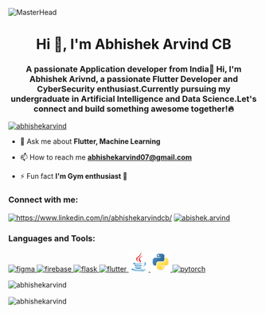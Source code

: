 ![MasterHead](https://firebasestorage.googleapis.com/v0/b/fir-f9e86.appspot.com/o/banner.png?alt=media&token=80957c41-ba57-4140-b161-fb83c81d8054)

<h1 align="center">Hi 👋, I'm Abhishek Arvind CB</h1>
<h3 align="center">A passionate Application developer from India👋 Hi, I'm Abhishek Arivnd, a passionate Flutter Developer and CyberSecurity enthusiast.Currently pursuing my undergraduate in Artificial Intelligence and Data Science.Let's connect and build something awesome together!🔥</h3>

<p align="left"> <a href="https://github.com/ryo-ma/github-profile-trophy"><img src="https://github-profile-trophy.vercel.app/?username=abhishekarvind" alt="abhishekarvind" /></a> </p>

- 💬 Ask me about **Flutter, Machine Learning**

- 📫 How to reach me **abhishekarvind07@gmail.com**

- ⚡ Fun fact **I'm Gym enthusiast 💪**

<h3 align="left">Connect with me:</h3>
<p align="left">
<a href="https://linkedin.com/in/https://www.linkedin.com/in/abhishekarvindcb/" target="blank"><img align="center" src="https://raw.githubusercontent.com/rahuldkjain/github-profile-readme-generator/master/src/images/icons/Social/linked-in-alt.svg" alt="https://www.linkedin.com/in/abhishekarvindcb/" height="30" width="40" /></a>
<a href="https://instagram.com/abishek.arvind" target="blank"><img align="center" src="https://raw.githubusercontent.com/rahuldkjain/github-profile-readme-generator/master/src/images/icons/Social/instagram.svg" alt="abishek.arvind" height="30" width="40" /></a>
</p>

<h3 align="left">Languages and Tools:</h3>
<p align="left"> <a href="https://www.figma.com/" target="_blank" rel="noreferrer"> <img src="https://www.vectorlogo.zone/logos/figma/figma-icon.svg" alt="figma" width="40" height="40"/> </a> <a href="https://firebase.google.com/" target="_blank" rel="noreferrer"> <img src="https://www.vectorlogo.zone/logos/firebase/firebase-icon.svg" alt="firebase" width="40" height="40"/> </a> <a href="https://flask.palletsprojects.com/" target="_blank" rel="noreferrer"> <img src="https://www.vectorlogo.zone/logos/pocoo_flask/pocoo_flask-icon.svg" alt="flask" width="40" height="40"/> </a> <a href="https://flutter.dev" target="_blank" rel="noreferrer"> <img src="https://www.vectorlogo.zone/logos/flutterio/flutterio-icon.svg" alt="flutter" width="40" height="40"/> </a> <a href="https://www.java.com" target="_blank" rel="noreferrer"> <img src="https://raw.githubusercontent.com/devicons/devicon/master/icons/java/java-original.svg" alt="java" width="40" height="40"/> </a> <a href="https://www.python.org" target="_blank" rel="noreferrer"> <img src="https://raw.githubusercontent.com/devicons/devicon/master/icons/python/python-original.svg" alt="python" width="40" height="40"/> </a> <a href="https://pytorch.org/" target="_blank" rel="noreferrer"> <img src="https://www.vectorlogo.zone/logos/pytorch/pytorch-icon.svg" alt="pytorch" width="40" height="40"/> </a> </p>

<p><img align="center" src="https://github-readme-stats.vercel.app/api/top-langs?username=abhishekarvind&show_icons=true&locale=en&layout=compact" alt="abhishekarvind" /></p>

<p><img align="center" src="https://github-readme-streak-stats.herokuapp.com/?user=abhishekarvind&" alt="abhishekarvind" /></p>
